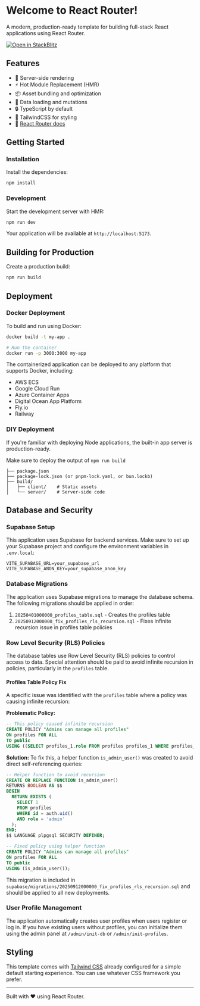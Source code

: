 # Welcome to React Router!

A modern, production-ready template for building full-stack React applications using React Router.

[![Open in StackBlitz](https://developer.stackblitz.com/img/open_in_stackblitz.svg)](https://stackblitz.com/github/remix-run/react-router-templates/tree/main/default)

## Features

- 🚀 Server-side rendering
- ⚡️ Hot Module Replacement (HMR)
- 📦 Asset bundling and optimization
- 🔄 Data loading and mutations
- 🔒 TypeScript by default
- 🎉 TailwindCSS for styling
- 📖 [React Router docs](https://reactrouter.com/)

## Getting Started

### Installation

Install the dependencies:

```bash
npm install
```

### Development

Start the development server with HMR:

```bash
npm run dev
```

Your application will be available at `http://localhost:5173`.

## Building for Production

Create a production build:

```bash
npm run build
```

## Deployment

### Docker Deployment

To build and run using Docker:

```bash
docker build -t my-app .

# Run the container
docker run -p 3000:3000 my-app
```

The containerized application can be deployed to any platform that supports Docker, including:

- AWS ECS
- Google Cloud Run
- Azure Container Apps
- Digital Ocean App Platform
- Fly.io
- Railway

### DIY Deployment

If you're familiar with deploying Node applications, the built-in app server is production-ready.

Make sure to deploy the output of `npm run build`

```
├── package.json
├── package-lock.json (or pnpm-lock.yaml, or bun.lockb)
├── build/
│   ├── client/    # Static assets
│   └── server/    # Server-side code
```

## Database and Security

### Supabase Setup

This application uses Supabase for backend services. Make sure to set up your Supabase project and configure the environment variables in `.env.local`:

```
VITE_SUPABASE_URL=your_supabase_url
VITE_SUPABASE_ANON_KEY=your_supabase_anon_key
```

### Database Migrations

The application uses Supabase migrations to manage the database schema. The following migrations should be applied in order:

1. `20250401000000_profiles_table.sql` - Creates the profiles table
2. `20250912000000_fix_profiles_rls_recursion.sql` - Fixes infinite recursion issue in profiles table policies

### Row Level Security (RLS) Policies

The database tables use Row Level Security (RLS) policies to control access to data. Special attention should be paid to avoid infinite recursion in policies, particularly in the `profiles` table.

#### Profiles Table Policy Fix

A specific issue was identified with the `profiles` table where a policy was causing infinite recursion:

**Problematic Policy:**
```sql
-- This policy caused infinite recursion
CREATE POLICY "Admins can manage all profiles" 
ON profiles FOR ALL 
TO public 
USING ((SELECT profiles_1.role FROM profiles profiles_1 WHERE profiles_1.id = auth.uid()) = 'admin'::text);
```

**Solution:**
To fix this, a helper function `is_admin_user()` was created to avoid direct self-referencing queries:

```sql
-- Helper function to avoid recursion
CREATE OR REPLACE FUNCTION is_admin_user()
RETURNS BOOLEAN AS $$
BEGIN
  RETURN EXISTS (
    SELECT 1 
    FROM profiles 
    WHERE id = auth.uid() 
    AND role = 'admin'
  );
END;
$$ LANGUAGE plpgsql SECURITY DEFINER;

-- Fixed policy using helper function
CREATE POLICY "Admins can manage all profiles" 
ON profiles FOR ALL 
TO public 
USING (is_admin_user());
```

This migration is included in `supabase/migrations/20250912000000_fix_profiles_rls_recursion.sql` and should be applied to all new deployments.

### User Profile Management

The application automatically creates user profiles when users register or log in. If you have existing users without profiles, you can initialize them using the admin panel at `/admin/init-db` or `/admin/init-profiles`.

## Styling

This template comes with [Tailwind CSS](https://tailwindcss.com/) already configured for a simple default starting experience. You can use whatever CSS framework you prefer.

---

Built with ❤️ using React Router.
